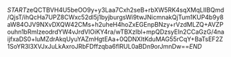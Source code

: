 $START$zeQCTBVH4U5beOO9y+y3Laa7Cxh2seB+rbXW5RK4sqXMqLIIBQmd/QjsT/ihQcHa7UPZ8CWxc52dl5j1byjburgsWi9twJNicmnakQjTum1KUP4b9y8aW84OJV9NXvDXQW42CMs+h2uheH4hoZxEGEnpBNzy+rVzdMLZQ+AVZPouhn1bRmIzeodrdYW4vJrdVIOiKY4ra/wTBXzIbl+mpQDzsyEIn2CCaGzG/4naijfxaDS0+luMZdrAkqUyuYAZmHgtEAa+0QDNXItKduMAG55rCqY+BaTsEF2Z1SoYR3l3XVJxJuLkAxroJRbFDffzqba6flRUL0aBDn9orJmnDw==$END$